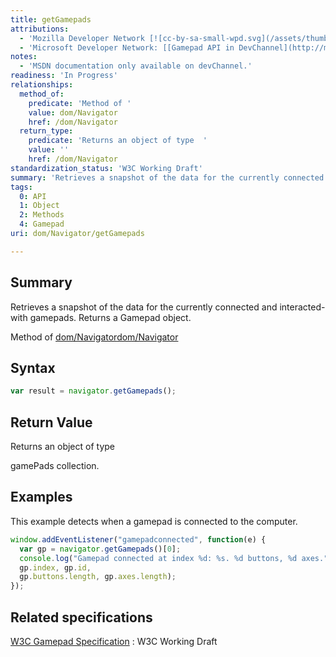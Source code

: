 ```yaml
---
title: getGamepads
attributions:
  - 'Mozilla Developer Network [![cc-by-sa-small-wpd.svg](/assets/thumb/8/8c/cc-by-sa-small-wpd.svg/120px-cc-by-sa-small-wpd.svg.png)](http://creativecommons.org/licenses/by-sa/3.0/us/): [[navigator.getGamepads method](https://developer.mozilla.org/en-US/docs/Web/API/Navigator.getGamepads) Article]'
  - 'Microsoft Developer Network: [[Gamepad API in DevChannel](http://msdn.microsoft.com/en-us/library/ie/dn753843(v=vs.85).aspx) Article]'
notes:
  - 'MSDN documentation only available on devChannel.'
readiness: 'In Progress'
relationships:
  method_of:
    predicate: 'Method of '
    value: dom/Navigator
    href: /dom/Navigator
  return_type:
    predicate: 'Returns an object of type  '
    value: ''
    href: /dom/Navigator
standardization_status: 'W3C Working Draft'
summary: 'Retrieves a snapshot of the data for the currently connected and interacted-with gamepads. Returns a Gamepad object.'
tags:
  0: API
  1: Object
  2: Methods
  4: Gamepad
uri: dom/Navigator/getGamepads

---
```

## <span>Summary</span>

Retrieves a snapshot of the data for the currently connected and interacted-with gamepads. Returns a Gamepad object.

Method of [dom/Navigator](/dom/Navigator)[dom/Navigator](/dom/Navigator)

## <span>Syntax</span>

``` js
var result = navigator.getGamepads();
```

## <span>Return Value</span>

Returns an object of type<span></span>

gamePads collection.

## <span>Examples</span>

This example detects when a gamepad is connected to the computer.

``` js
window.addEventListener("gamepadconnected", function(e) {
  var gp = navigator.getGamepads()[0];
  console.log("Gamepad connected at index %d: %s. %d buttons, %d axes.",
  gp.index, gp.id,
  gp.buttons.length, gp.axes.length);
});
```

## <span>Related specifications</span>

[W3C Gamepad Specification](https://dvcs.w3.org/hg/gamepad/raw-file/default/gamepad.html)
:   W3C Working Draft
